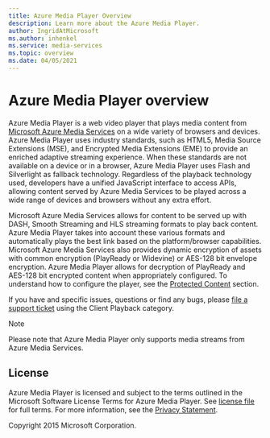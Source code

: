```yaml
---
title: Azure Media Player Overview
description: Learn more about the Azure Media Player.
author: IngridAtMicrosoft
ms.author: inhenkel
ms.service: media-services
ms.topic: overview
ms.date: 04/05/2021
---
```


# Azure Media Player overview #

Azure Media Player is a web video player that plays media content from [Microsoft Azure Media Services](https://azure.microsoft.com/services/media-services/) on a wide variety of browsers and devices. Azure Media Player uses industry standards, such as HTML5, Media Source Extensions (MSE), and Encrypted Media Extensions (EME) to provide an enriched adaptive streaming experience.  When these standards are not available on a device or in a browser, Azure Media Player uses Flash and Silverlight as fallback technology. Regardless of the playback technology used, developers have a unified JavaScript interface to access APIs, allowing content served by Azure Media Services to be played across a wide range of devices and browsers without any extra effort.

Microsoft Azure Media Services allows for content to be served up with DASH, Smooth Streaming and HLS streaming formats to play back content. Azure Media Player takes into account these various formats and automatically plays the best link based on the platform/browser capabilities. Microsoft Azure Media Services also provides dynamic encryption of assets with common encryption (PlayReady or Widevine) or AES-128 bit envelope encryption. Azure Media Player allows for decryption of PlayReady and AES-128 bit encrypted content when appropriately configured.  To understand how to configure the player, see the [Protected Content](azure-media-player-protected-content.md) section.

If you have and specific issues, questions or find any bugs, please [file a support ticket](https://portal.azure.com/#blade/Microsoft_Azure_Support/HelpAndSupportBlade/overview) using the Client Playback category.

> [!NOTE]
> Please note that Azure Media Player only supports media streams from Azure Media Services.

## License ##

Azure Media Player is licensed and subject to the terms outlined in the Microsoft Software License Terms for Azure Media Player. See [license file](/legal/azure-media-player/azure-media-player-license) for full terms. For more information, see the [Privacy Statement](https://www.microsoft.com/en-us/privacystatement/default.aspx).

Copyright 2015 Microsoft Corporation.
